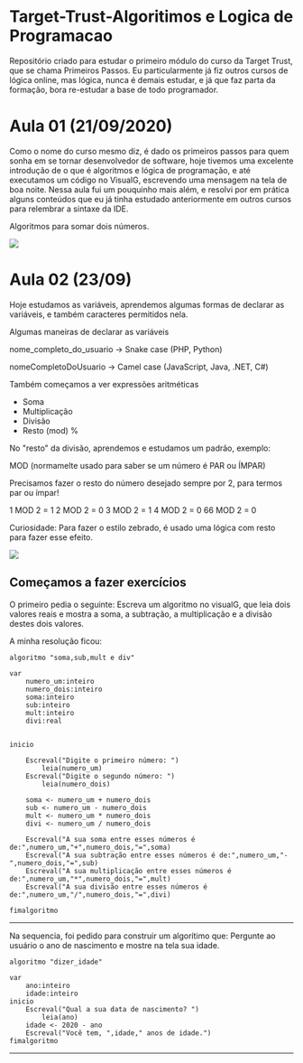 # Target-Trust-Algoritimos e Logica de Programacao
 Repositório criado para estudar o primeiro módulo do curso da Target Trust, que se chama Primeiros Passos.
 Eu particularmente já fiz outros cursos de lógica online, mas lógica, nunca é demais estudar, e já que faz parta da formação, bora re-estudar a base de todo programador.

# Aula 01 (21/09/2020)
Como o nome do curso mesmo diz, é dado os primeiros passos para quem sonha em se tornar desenvolvedor de software, hoje tivemos uma excelente introdução de o que é algoritmos e lógica de programação, e até executamos um código no VisualG, escrevendo uma mensagem na tela de boa noite. 
Nessa aula fui um pouquinho mais além, e resolvi por em prática alguns conteúdos que eu já tinha estudado anteriormente em outros cursos para relembrar a sintaxe da IDE. 

Algoritmos para somar dois números.

![](https://cdn.discordapp.com/attachments/757772173828947988/757772317353967666/3da41abe-d2bf-4559-9d1d-bdf08f1c1569.png)

# Aula 02 (23/09)
Hoje estudamos as variáveis, aprendemos algumas formas de declarar as variáveis, e também caracteres permitidos nela.

Algumas maneiras de declarar as variáveis

nome_completo_do_usuario -> Snake case
(PHP, Python)

nomeCompletoDoUsuario -> Camel case
(JavaScript, Java, .NET, C#)

Também começamos a ver expressões aritméticas

- Soma
- Multiplicação
- Divisão 
- Resto (mod) %

No "resto" da divisão, aprendemos e estudamos um padrão, exemplo:

MOD (normamelte usado para saber se um número é PAR ou ÍMPAR)

Precisamos fazer o resto do número desejado sempre por 2, para termos par ou ímpar!

1 MOD 2 = 1
2 MOD 2 = 0
3 MOD 2 = 1
4 MOD 2 = 0
66 MOD 2 = 0


Curiosidade:
Para fazer o estilo zebrado, é usado uma lógica com resto para fazer esse efeito.

![](https://miro.medium.com/max/700/1*B8ss0wl-5kDyNonX5u-SFw.jpeg)

## Começamos a fazer exercícios 

O primeiro pedia o seguinte: Escreva um algoritmo no visualG, que leia dois valores reais e mostra a soma, a subtração, a multiplicação e a divisão destes dois valores.

A minha resolução ficou: 

```
algoritmo "soma,sub,mult e div"

var
    numero_um:inteiro
    numero_dois:inteiro
    soma:inteiro
    sub:inteiro
    mult:inteiro
    divi:real


inicio

    Escreval("Digite o primeiro número: ")
        leia(numero_um)
    Escreval("Digite o segundo número: ")
        leia(numero_dois)

    soma <- numero_um + numero_dois
    sub <- numero_um - numero_dois
    mult <- numero_um * numero_dois
    divi <- numero_um / numero_dois

    Escreval("A sua soma entre esses números é de:",numero_um,"+",numero_dois,"=",soma)
    Escreval("A sua subtração entre esses números é de:",numero_um,"-",numero_dois,"=",sub)
    Escreval("A sua multiplicação entre esses números é de:",numero_um,"*",numero_dois,"=",mult)
    Escreval("A sua divisão entre esses números é de:",numero_um,"/",numero_dois,"=",divi)

fimalgoritmo
```


***
Na sequencia, foi pedido para construir um algorítimo que: Pergunte ao usuário o ano de nascimento e mostre na tela sua idade.

```
algoritmo "dizer_idade"

var
    ano:inteiro
    idade:inteiro
inicio
    Escreval("Qual a sua data de nascimento? ")
        leia(ano)
    idade <- 2020 - ano
    Escreval("Você tem, ",idade," anos de idade.")
fimalgoritmo

```


***

